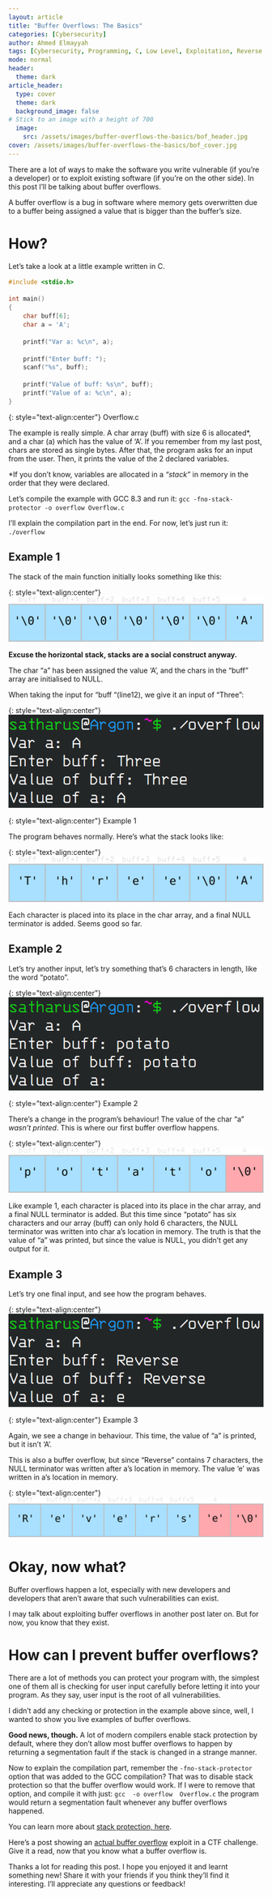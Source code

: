 ```yaml
---
layout: article
title: "Buffer Overflows: The Basics" 
categories: [Cybersecurity]
author: Ahmed Elmayyah
tags: [Cybersecurity, Programming, C, Low Level, Exploitation, Reverse Engineering, Buffer Overflows]
mode: normal 
header:
  theme: dark
article_header:
  type: cover 
  theme: dark
  background_image: false
# Stick to an image with a height of 700
  image:
    src: /assets/images/buffer-overflows-the-basics/bof_header.jpg
cover: /assets/images/buffer-overflows-the-basics/bof_cover.jpg
---
```


There are a lot of ways to make the software you write vulnerable (if you’re a developer) or to exploit existing software (if you’re on the other side). In this post I’ll be talking about buffer overflows.

A buffer overflow is a bug in software where memory gets overwritten due to a buffer being assigned a value that is bigger than the buffer’s size.

<!--more-->

# How? 

Let’s take a look at a little example written in C.

```c
#include <stdio.h>

int main()
{
	char buff[6];
	char a = 'A';

	printf("Var a: %c\n", a);
	
	printf("Enter buff: ");
	scanf("%s", buff);
	
	printf("Value of buff: %s\n", buff);
	printf("Value of a: %c\n", a);
}
```

{: style="text-align:center"}
Overflow.c


The example is really simple. A char array (buff) with size 6 is allocated*, and a char (a) which has the value of ‘A’. If you remember from my last post, chars are stored as single bytes. After that, the program asks for an input from the user. Then, it prints the value of the 2 declared variables.

\*If you don’t know, variables are allocated in a _“stack”_ in memory in the order that they were declared.

Let’s compile the example with GCC 8.3 and run it: `gcc -fno-stack-protector -o overflow Overflow.c`

I’ll explain the compilation part in the end. For now, let’s just run it: `./overflow`

## Example 1

The stack of the main function initially looks something like this:

{: style="text-align:center"}
![Initial Stack](/assets/images/buffer-overflows-the-basics/InitialStack.png)

**Excuse the horizontal stack, stacks are a social construct anyway.**

The char “a” has been assigned the value ‘A’, and the chars in the “buff” array are initialised to NULL.

When taking the input for “buff “(line12),  we give it an input of “Three”:

{: style="text-align:center"}
![Example 1](/assets/images/buffer-overflows-the-basics/ExampleThree.png)

{: style="text-align:center"}
Example 1

The program behaves normally. Here’s what the stack looks like:

{: style="text-align:center"}
![Stack Three](/assets/images/buffer-overflows-the-basics/Three.png)

Each character is placed into its place in the char array, and a final NULL terminator is added. Seems good so far.

## Example 2

Let’s try another input, let’s try something that’s 6 characters in length, like the word “potato”.

{: style="text-align:center"}
![Example 2](/assets/images/buffer-overflows-the-basics/PotatoExample.png)

{: style="text-align:center"}
Example 2

There’s a change in the program’s behaviour! The value of the char “a” _wasn’t printed_. This is where our first buffer overflow happens.

{: style="text-align:center"}
![Stack Potato](/assets/images/buffer-overflows-the-basics/Potato.png)

Like example 1, each character is placed into its place in the char array, and a final NULL terminator is added. But this time since “potato” has six characters and our array (buff) can only hold 6 characters, the NULL terminator was written into char a’s location in memory. The truth is that the value of “a” was printed, but since the value is NULL, you didn’t get any output for it.

## Example 3

Let’s try one final input, and see how the program behaves.

{: style="text-align:center"}
![Example 3](/assets/images/buffer-overflows-the-basics/ReverseExample.png)

{: style="text-align:center"}
Example 3

Again, we see a change in behaviour. This time, the value of “a” is printed, but it isn’t ‘A’.

This is also a buffer overflow, but since “Reverse” contains 7 characters, the NULL terminator was written after a’s location in memory. The value ‘e’ was written in a’s location in memory.

{: style="text-align:center"}
![Stack Reverse](/assets/images/buffer-overflows-the-basics/Reverse.png)

# Okay, now what?

Buffer overflows happen a lot, especially with new developers and developers that aren’t aware that such vulnerabilities can exist.

I may talk about exploiting buffer overflows in another post later on. But for now, you know that they exist.

# How can I prevent buffer overflows?

There are a lot of methods you can protect your program with, the simplest one of them all is checking for user input carefully before letting it into your program. As they say, user input is the root of all vulnerabilities.

I didn’t add any checking or protection in the example above since, well, I wanted to show you live examples of buffer overflows.

**Good news, though.** A lot of modern compilers enable stack protection by default, where they don’t allow most buffer overflows to happen by returning a segmentation fault if the stack is changed in a strange manner.

Now to explain the compilation part, remember the `-fno-stack-protector` option that was added to the GCC compilation? That was to disable stack protection so that the buffer overflow would work. If I were to remove that option, and compile it with just: `gcc  -o overflow  Overflow.c` the program would return a segmentation fault whenever any buffer overflows happened.

You can learn more about [stack protection, here](https://www.proggen.org/doku.php?id=security:memory-corruption:protection:stack-protection).

Here’s a post showing an [actual buffer overflow](https://satharus.me/cybersecurity/2020/06/26/writeup_pico18_bufferoverflow_1.html) exploit in a CTF challenge. Give it a read, now that you know what a buffer overflow is.

Thanks a lot for reading this post. I hope you enjoyed it and learnt something new!
Share it with your friends if you think they’ll find it interesting. I’ll appreciate any questions or feedback!
